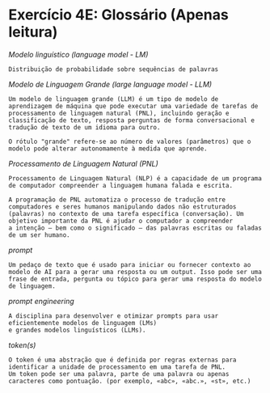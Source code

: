 # Exercício 4E: Glossário (Apenas leitura)

*Modelo linguístico (language model - LM)*
```
Distribuição de probabilidade sobre sequências de palavras
```

*Modelo de Linguagem Grande (large language model - LLM)*
```
Um modelo de linguagem grande (LLM) é um tipo de modelo de aprendizagem de máquina que pode executar uma variedade de tarefas de processamento de linguagem natural (PNL), incluindo geração e classificação de texto, resposta perguntas de forma conversacional e tradução de texto de um idioma para outro.

O rótulo "grande" refere-se ao número de valores (parâmetros) que o modelo pode alterar autonomamente à medida que aprende.
```

*Processamento de Linguagem Natural (PNL)*
```
Processamento de Linguagem Natural (NLP) é a capacidade de um programa de computador compreender a linguagem humana falada e escrita.

A programação de PNL automatiza o processo de tradução entre computadores e seres humanos manipulando dados não estruturados (palavras) no contexto de uma tarefa específica (conversação). Um objetivo importante da PNL é ajudar o computador a compreender 
a intenção – bem como o significado – das palavras escritas ou faladas de um ser humano.
```

*prompt*
```
Um pedaço de texto que é usado para iniciar ou fornecer contexto ao modelo de AI para a gerar uma resposta ou um output. Isso pode ser uma frase de entrada, pergunta ou tópico para gerar uma resposta do modelo de linguagem.
```

*prompt engineering*
```
A disciplina para desenvolver e otimizar prompts para usar eficientemente modelos de linguagem (LMs)
e grandes modelos linguísticos (LLMs).
```

*token(s)*
```
O token é uma abstração que é definida por regras externas para identificar a unidade de processamento em uma tarefa de PNL.
Um token pode ser uma palavra, parte de uma palavra ou apenas caracteres como pontuação. (por exemplo, «abc», «abc.», «st», etc.)
```

